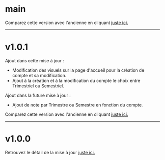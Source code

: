 # main
Comparez cette version avec l'ancienne en cliquant [juste ici.](https://github.com/BryanDrouet/Sigma/compare/v1.0.2a...main)

---

# v1.0.1
Ajout dans cette mise à jour :
- Modification des visuels sur la page d'accueil pour la création de compte et sa modification.
- Ajout à la création et à la modification du compte le choix entre Trimestriel ou Semestriel.

Ajout dans la future mise à jour :
- Ajout de note par Trimestre ou Semestre en fonction du compte.

Comparez cette version avec l'ancienne en cliquant [juste ici.](https://github.com/BryanDrouet/Sigma/compare/v1.0.0...v1.0.1)

---

# v1.0.0
Retrouvez le détail de la mise à jour [juste ici.](https://github.com/BryanDrouet/Sigma/releases/tag/v1.0.0)
